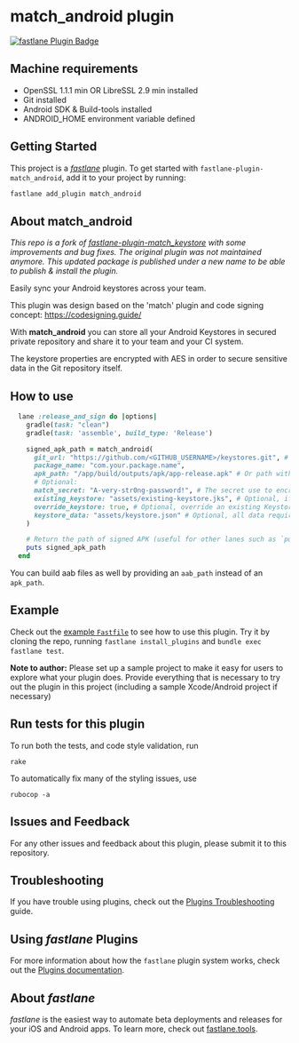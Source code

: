 # match_android plugin

[![fastlane Plugin Badge](https://rawcdn.githack.com/fastlane/fastlane/master/fastlane/assets/plugin-badge.svg)](https://rubygems.org/gems/fastlane-plugin-match_android)

## Machine requirements

* OpenSSL 1.1.1 min OR LibreSSL 2.9 min installed
* Git installed
* Android SDK & Build-tools installed
* ANDROID_HOME environment variable defined

## Getting Started

This project is a [_fastlane_](https://github.com/fastlane/fastlane) plugin. To get started with `fastlane-plugin-match_android`, add it to your project by running:

```bash
fastlane add_plugin match_android
```

## About match_android

*This repo is a fork of [fastlane-plugin-match_keystore](https://github.com/christopherney/fastlane-plugin-match_keystore) with some improvements and bug fixes. The original plugin was not maintained anymore. This updated package is published under a new name to be able to publish & install the plugin.*

Easily sync your Android keystores across your team.

This plugin was design based on the 'match' plugin and code signing concept: https://codesigning.guide/

With **match_android** you can store all your Android Keystores in secured private repository and share it to your team and your CI system.

The keystore properties are encrypted with AES in order to secure sensitive data in the Git repository itself.

## How to use

```ruby
  lane :release_and_sign do |options|
    gradle(task: "clean")
    gradle(task: 'assemble', build_type: 'Release')

    signed_apk_path = match_android(
      git_url: "https://github.com/<GITHUB_USERNAME>/keystores.git", # Please use a private Git repository !
      package_name: "com.your.package.name",
      apk_path: "/app/build/outputs/apk/app-release.apk" # Or path without APK: /app/build/outputs/apk/
      # Optional:
      match_secret: "A-very-str0ng-password!", # The secret use to encrypt/decrypt Keystore passwords on Git repo (for CI)
      existing_keystore: "assets/existing-keystore.jks", # Optional, if needed to import an existing keystore
      override_keystore: true, # Optional, override an existing Keystore on Git repo
      keystore_data: "assets/keystore.json" # Optional, all data required to create a new Keystore (use to bypass prompt)
    )

    # Return the path of signed APK (useful for other lanes such as `publish_to_firebase`, `upload_to_play_store`)
    puts signed_apk_path
  end
```

You can build aab files as well by providing an `aab_path` instead of an `apk_path`.

## Example

Check out the [example `Fastfile`](fastlane/Fastfile) to see how to use this plugin. Try it by cloning the repo, running `fastlane install_plugins` and `bundle exec fastlane test`.

**Note to author:** Please set up a sample project to make it easy for users to explore what your plugin does. Provide everything that is necessary to try out the plugin in this project (including a sample Xcode/Android project if necessary)

## Run tests for this plugin

To run both the tests, and code style validation, run

```
rake
```

To automatically fix many of the styling issues, use
```
rubocop -a
```

## Issues and Feedback

For any other issues and feedback about this plugin, please submit it to this repository.

## Troubleshooting

If you have trouble using plugins, check out the [Plugins Troubleshooting](https://docs.fastlane.tools/plugins/plugins-troubleshooting/) guide.

## Using _fastlane_ Plugins

For more information about how the `fastlane` plugin system works, check out the [Plugins documentation](https://docs.fastlane.tools/plugins/create-plugin/).

## About _fastlane_

_fastlane_ is the easiest way to automate beta deployments and releases for your iOS and Android apps. To learn more, check out [fastlane.tools](https://fastlane.tools).
